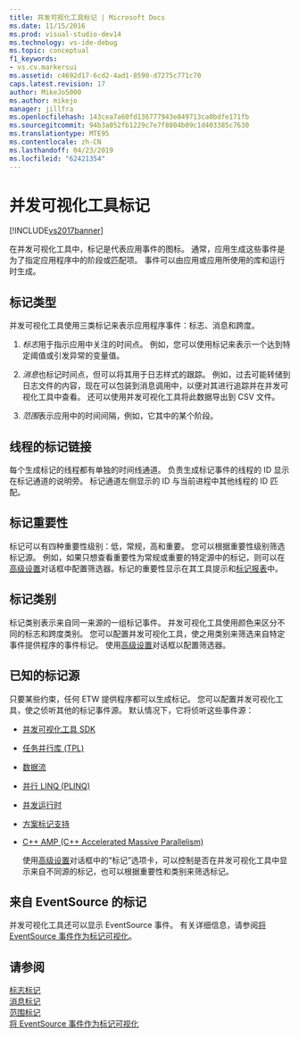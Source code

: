 ```yaml
---
title: 并发可视化工具标记 | Microsoft Docs
ms.date: 11/15/2016
ms.prod: visual-studio-dev14
ms.technology: vs-ide-debug
ms.topic: conceptual
f1_keywords:
- vs.cv.markersui
ms.assetid: c4692d17-6cd2-4ad1-8590-d7275c771c70
caps.latest.revision: 17
author: MikeJo5000
ms.author: mikejo
manager: jillfra
ms.openlocfilehash: 143cea7a60fd136777943e849713ca0bdfe171fb
ms.sourcegitcommit: 94b3a052fb1229c7e7f8804b09c1d403385c7630
ms.translationtype: MTE95
ms.contentlocale: zh-CN
ms.lasthandoff: 04/23/2019
ms.locfileid: "62421354"
---
```

# <a name="concurrency-visualizer-markers"></a>并发可视化工具标记
[!INCLUDE[vs2017banner](../includes/vs2017banner.md)]

在并发可视化工具中，标记是代表应用事件的图标。  通常，应用生成这些事件是为了指定应用程序中的阶段或匹配项。  事件可以由应用或应用所使用的库和运行时生成。  
  
## <a name="kinds-of-markers"></a>标记类型  
 并发可视化工具使用三类标记来表示应用程序事件：标志、消息和跨度。  
  
1. *标志*用于指示应用中关注的时间点。  例如，您可以使用标记来表示一个达到特定阈值或引发异常的变量值。  
  
2. *消息*也标记时间点，但可以将其用于日志样式的跟踪。  例如，过去可能转储到日志文件的内容，现在可以包装到消息调用中，以便对其进行追踪并在并发可视化工具中查看。 还可以使用并发可视化工具将此数据导出到 CSV 文件。  
  
3. *范围*表示应用中的时间间隔，例如，它其中的某个阶段。  
  
## <a name="marker-linkage-to-threads"></a>线程的标记链接  
 每个生成标记的线程都有单独的时间线通道。  负责生成标记事件的线程的 ID 显示在标记通道的说明旁。  标记通道左侧显示的 ID 与当前进程中其他线程的 ID 匹配。  
  
## <a name="marker-importance"></a>标记重要性  
 标记可以有四种重要性级别：低，常规，高和重要。  您可以根据重要性级别筛选标记源。  例如，如果只想查看重要性为常规或重要的特定源中的标记，则可以在[高级设置](../profiling/advanced-settings-dialog-box-concurrency-visualizer.md)对话框中配置筛选器。标记的重要性显示在其工具提示和[标记报表](../profiling/markers-report.md)中。  
  
## <a name="marker-category"></a>标记类别  
 标记类别表示来自同一来源的一组标记事件。  并发可视化工具使用颜色来区分不同的标志和跨度类别。 您可以配置并发可视化工具，使之用类别来筛选来自特定事件提供程序的事件标记。  使用[高级设置](../profiling/advanced-settings-dialog-box-concurrency-visualizer.md)对话框以配置筛选器。  
  
## <a name="known-sources-of-markers"></a>已知的标记源  
 只要某些约束，任何 ETW 提供程序都可以生成标记。 您可以配置并发可视化工具，使之侦听其他的标记事件源。 默认情况下，它将侦听这些事件源：  
  
- [并发可视化工具 SDK](../profiling/concurrency-visualizer-sdk.md)  
  
- [任务并行库 (TPL)](http://msdn.microsoft.com/library/b8f99f43-9104-45fd-9bff-385a20488a23)  
  
- [数据流](http://msdn.microsoft.com/library/643575d0-d26d-4c35-8de7-a9c403e97dd6)  
  
- [并行 LINQ (PLINQ)](http://msdn.microsoft.com/library/3d4d0cd3-bde4-490b-99e7-f4e41be96455)  
  
- [并发运行时](http://msdn.microsoft.com/library/874bc58f-8dce-483e-a3a1-4dcc9e52ed2c)  
  
- [方案标记支持](http://msdn.microsoft.com/e3b55bc2-b451-4214-ae00-0c7f5a5baec8)  
  
- [C++ AMP (C++ Accelerated Massive Parallelism)](http://msdn.microsoft.com/library/e27824cb-3167-409b-8c3f-a0e476d8f349)  
  
  使用[高级设置](../profiling/advanced-settings-dialog-box-concurrency-visualizer.md)对话框中的“标记”选项卡，可以控制是否在并发可视化工具中显示来自不同源的标记，也可以根据重要性和类别来筛选标记。  
  
## <a name="markers-from-eventsource"></a>来自 EventSource 的标记  
 并发可视化工具还可以显示 EventSource 事件。  有关详细信息，请参阅[将 EventSource 事件作为标记可视化](../profiling/visualizing-eventsource-events-as-markers.md)。  
  
## <a name="see-also"></a>请参阅  
 [标志标记](../profiling/flag-markers.md)   
 [消息标记](../profiling/message-markers.md)   
 [范围标记](../profiling/span-markers.md)   
 [将 EventSource 事件作为标记可视化](../profiling/visualizing-eventsource-events-as-markers.md)
